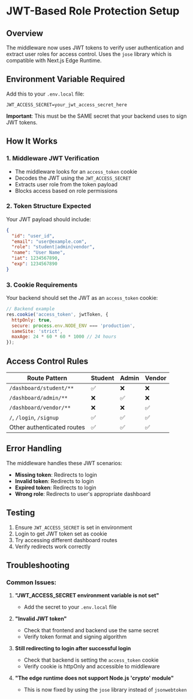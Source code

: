 # JWT-Based Role Protection Setup

## Overview
The middleware now uses JWT tokens to verify user authentication and extract user roles for access control. Uses the `jose` library which is compatible with Next.js Edge Runtime.

## Environment Variable Required

Add this to your `.env.local` file:

```env
JWT_ACCESS_SECRET=your_jwt_access_secret_here
```

**Important**: This must be the SAME secret that your backend uses to sign JWT tokens.

## How It Works

### 1. Middleware JWT Verification
- The middleware looks for an `access_token` cookie
- Decodes the JWT using the `JWT_ACCESS_SECRET`
- Extracts user role from the token payload
- Blocks access based on role permissions

### 2. Token Structure Expected
Your JWT payload should include:
```json
{
  "id": "user_id",
  "email": "user@example.com", 
  "role": "student|admin|vendor",
  "name": "User Name",
  "iat": 1234567890,
  "exp": 1234567890
}
```

### 3. Cookie Requirements
Your backend should set the JWT as an `access_token` cookie:
```javascript
// Backend example
res.cookie('access_token', jwtToken, {
  httpOnly: true,
  secure: process.env.NODE_ENV === 'production',
  sameSite: 'strict',
  maxAge: 24 * 60 * 60 * 1000 // 24 hours
});
```

## Access Control Rules

| Route Pattern | Student | Admin | Vendor |
|---------------|---------|-------|--------|
| `/dashboard/student/**` | ✅ | ❌ | ❌ |
| `/dashboard/admin/**` | ❌ | ✅ | ❌ |
| `/dashboard/vendor/**` | ❌ | ❌ | ✅ |
| `/`, `/login`, `/signup` | ✅ | ✅ | ✅ |
| Other authenticated routes | ✅ | ✅ | ✅ |

## Error Handling

The middleware handles these JWT scenarios:
- **Missing token**: Redirects to login
- **Invalid token**: Redirects to login  
- **Expired token**: Redirects to login
- **Wrong role**: Redirects to user's appropriate dashboard

## Testing

1. Ensure `JWT_ACCESS_SECRET` is set in environment
2. Login to get JWT token set as cookie
3. Try accessing different dashboard routes
4. Verify redirects work correctly

## Troubleshooting

### Common Issues:
1. **"JWT_ACCESS_SECRET environment variable is not set"**
   - Add the secret to your `.env.local` file

2. **"Invalid JWT token"**
   - Check that frontend and backend use the same secret
   - Verify token format and signing algorithm

3. **Still redirecting to login after successful login**
   - Check that backend is setting the `access_token` cookie
   - Verify cookie is httpOnly and accessible to middleware

4. **"The edge runtime does not support Node.js 'crypto' module"**
   - This is now fixed by using the `jose` library instead of `jsonwebtoken`
